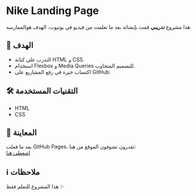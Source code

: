 # Nike Landing Page

 هذا مشروع **تدريبي**  قمت بإنشائه بعد ما تعلمت من فيديو في يوتيوب. الهدف هوالممارسه

## 📌 الهدف
- التدرب على كتابة HTML و CSS.
- استخدام Flexbox و Media Queries للتصميم المتجاوب.
- اكتساب خبرة في رفع المشاريع على GitHub.

## 🛠️ التقنيات المستخدمة
- HTML
- CSS

## 🚀 المعاينة
بعد ما فعلت GitHub Pages، تقدرون تشوفون الموقع من هنا:  
[اضغطي هنا](https://batoolalshmraniweb.github.io/nike-landing-page/)

## ℹ️ ملاحظات
هذا المشروع للتعلم فقط ✨
